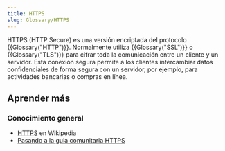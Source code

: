 ```yaml
---
title: HTTPS
slug: Glossary/HTTPS
---
```


HTTPS (HTTP Secure) es una versión encriptada del protocolo {{Glossary("HTTP")}}. Normalmente utiliza {{Glossary("SSL")}} o {{Glossary("TLS")}} para cifrar toda la comunicación entre un cliente y un servidor. Esta conexión segura permite a los clientes intercambiar datos confidenciales de forma segura con un servidor, por ejemplo, para actividades bancarias o compras en línea.

## Aprender más

### Conocimiento general

- [HTTPS](https://es.wikipedia.org/wiki/HTTPS) en Wikipedia
- [Pasando a la guia comunitaria HTTPS](https://movingtohttps.com/)
